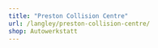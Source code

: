 ```yaml
---
title: "Preston Collision Centre"
url: /langley/preston-collision-centre/
shop: Autowerkstatt
---
```

